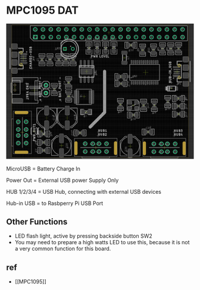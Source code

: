 
# MPC1095 DAT 

![](46-49-16-12-06-2023.png)

MicroUSB = Battery Charge In 

Power Out = External USB power Supply Only

HUB 1/2/3/4 = USB Hub, connecting with external USB devices 

Hub-in USB = to Rasbperry Pi USB Port

## Other Functions 

- LED flash light, active by pressing backside button SW2
- You may need to prepare a high watts LED to use this, because it is not a very common function for this board. 


## ref 

- [[MPC1095]]

